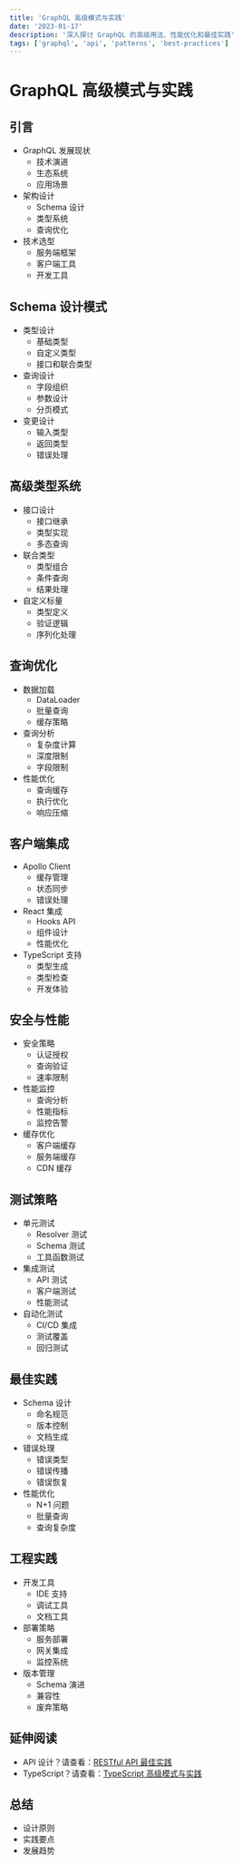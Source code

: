 ```yaml
---
title: 'GraphQL 高级模式与实践'
date: '2023-01-17'
description: '深入探讨 GraphQL 的高级用法、性能优化和最佳实践'
tags: ['graphql', 'api', 'patterns', 'best-practices']
---
```


# GraphQL 高级模式与实践

## 引言
- GraphQL 发展现状
  - 技术演进
  - 生态系统
  - 应用场景
- 架构设计
  - Schema 设计
  - 类型系统
  - 查询优化
- 技术选型
  - 服务端框架
  - 客户端工具
  - 开发工具

## Schema 设计模式
- 类型设计
  - 基础类型
  - 自定义类型
  - 接口和联合类型
- 查询设计
  - 字段组织
  - 参数设计
  - 分页模式
- 变更设计
  - 输入类型
  - 返回类型
  - 错误处理

## 高级类型系统
- 接口设计
  - 接口继承
  - 类型实现
  - 多态查询
- 联合类型
  - 类型组合
  - 条件查询
  - 结果处理
- 自定义标量
  - 类型定义
  - 验证逻辑
  - 序列化处理

## 查询优化
- 数据加载
  - DataLoader
  - 批量查询
  - 缓存策略
- 查询分析
  - 复杂度计算
  - 深度限制
  - 字段限制
- 性能优化
  - 查询缓存
  - 执行优化
  - 响应压缩

## 客户端集成
- Apollo Client
  - 缓存管理
  - 状态同步
  - 错误处理
- React 集成
  - Hooks API
  - 组件设计
  - 性能优化
- TypeScript 支持
  - 类型生成
  - 类型检查
  - 开发体验

## 安全与性能
- 安全策略
  - 认证授权
  - 查询验证
  - 速率限制
- 性能监控
  - 查询分析
  - 性能指标
  - 监控告警
- 缓存优化
  - 客户端缓存
  - 服务端缓存
  - CDN 缓存

## 测试策略
- 单元测试
  - Resolver 测试
  - Schema 测试
  - 工具函数测试
- 集成测试
  - API 测试
  - 客户端测试
  - 性能测试
- 自动化测试
  - CI/CD 集成
  - 测试覆盖
  - 回归测试

## 最佳实践
- Schema 设计
  - 命名规范
  - 版本控制
  - 文档生成
- 错误处理
  - 错误类型
  - 错误传播
  - 错误恢复
- 性能优化
  - N+1 问题
  - 批量查询
  - 查询复杂度

## 工程实践
- 开发工具
  - IDE 支持
  - 调试工具
  - 文档工具
- 部署策略
  - 服务部署
  - 网关集成
  - 监控系统
- 版本管理
  - Schema 演进
  - 兼容性
  - 废弃策略

## 延伸阅读
- API 设计？请查看：[RESTful API 最佳实践](/blog/2023/restful-api-best-practices)
- TypeScript？请查看：[TypeScript 高级模式与实践](/blog/2023/advanced-typescript-patterns)

## 总结
- 设计原则
- 实践要点
- 发展趋势 